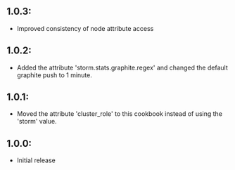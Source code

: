 ## 1.0.3:
* Improved consistency of node attribute access

## 1.0.2:
* Added the attribute 'storm.stats.graphite.regex' and changed the default graphite push to 1 minute.

## 1.0.1:
* Moved the attribute 'cluster_role' to this cookbook instead of using the 'storm' value.

## 1.0.0:
* Initial release
